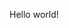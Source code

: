 
<!-- **garbalau-github/garbalau-github** is a ✨ _special_ ✨ repository because its `README.md` (this file) appears on your GitHub profile. -->

Hello world!
